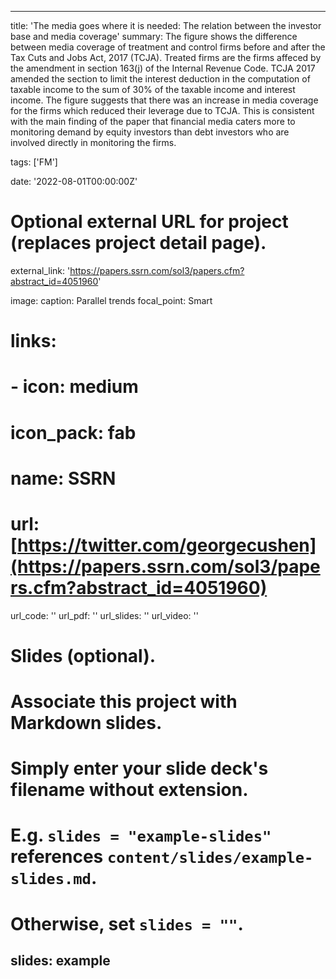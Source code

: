 
---
title: 'The media goes where it is needed: The relation between the investor base and media coverage'
summary: The figure shows the difference between media coverage of treatment and control firms before and after the Tax Cuts and Jobs Act, 2017 (TCJA). Treated firms are the firms affeced by the amendment in section 163(j) of the Internal Revenue Code. TCJA 2017 amended the section to limit the interest deduction in the computation of taxable income to the sum of 30% of the taxable income and interest income. The figure suggests that there was an increase in media coverage for the firms which reduced their leverage due to TCJA. This is consistent with the main finding of the paper that financial media caters more to monitoring demand by equity investors than debt investors who are involved directly in monitoring the firms.

tags: ['FM']

date: '2022-08-01T00:00:00Z'

# Optional external URL for project (replaces project detail page).
external_link: 'https://papers.ssrn.com/sol3/papers.cfm?abstract_id=4051960'

image: 
  caption: Parallel trends
  focal_point: Smart

# links:
#  - icon: medium
#    icon_pack: fab
#    name: SSRN
#    url: [https://twitter.com/georgecushen](https://papers.ssrn.com/sol3/papers.cfm?abstract_id=4051960)
url_code: ''
url_pdf: ''
url_slides: ''
url_video: ''

# Slides (optional).
#   Associate this project with Markdown slides.
#   Simply enter your slide deck's filename without extension.
#   E.g. `slides = "example-slides"` references `content/slides/example-slides.md`.
#   Otherwise, set `slides = ""`.
slides: example
---
